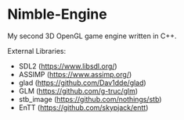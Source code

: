 # Nimble-Engine
My second 3D OpenGL game engine written in C++.

External Libraries:
- SDL2 (https://www.libsdl.org/)
- ASSIMP (https://www.assimp.org/)
- glad (https://github.com/Dav1dde/glad)
- GLM (https://github.com/g-truc/glm)
- stb_image (https://github.com/nothings/stb)
- EnTT (https://github.com/skypjack/entt)

